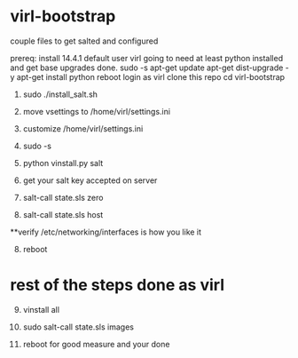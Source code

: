virl-bootstrap
==============

couple files to get salted and configured

prereq: 
install 14.4.1
default user virl
going to need at least python installed and get base upgrades done. 
sudo -s
apt-get update
apt-get dist-upgrade -y
apt-get install python
reboot
login as virl
clone this repo
cd virl-bootstrap

1. sudo ./install_salt.sh

2. move vsettings to /home/virl/settings.ini

3. customize /home/virl/settings.ini

3. sudo -s

4. python vinstall.py salt

5. get your salt key accepted on server

6. salt-call state.sls zero

7. salt-call state.sls host

**verify /etc/networking/interfaces is how you like it

8. reboot

# rest of the steps done as virl

9. vinstall all

10. sudo salt-call state.sls images

11. reboot for good measure and your done